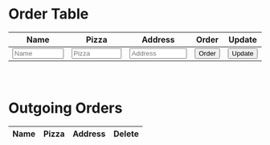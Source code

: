 
<html>
<head>
  <title>Pizza Order</title>
  <style>
    table {
      border-collapse: collapse;
      width: 100%;
    }

    th, td {
      border: 1px solid black;
      padding: 8px;
      text-align: left;
    }

    input {
      width: 100%;
    }

    .Ptable {
      margin-bottom: 20px;
    }

    .delete-button {
      background-color: red;
      color: white;
    }
  </style>
</head>
<head>
  <title>Pizza Order</title>
</head>
<body>
  <script src="pizzaFront.js"></script>
  <h1>Order Table</h1>
  <table class="Ptable">
    <thead>
      <tr>
        <th>Name</th>
        <th>Pizza</th>
        <th>Address</th>
        <th>Order</th>
        <th>Update</th>
      </tr>
    </thead>
    <tbody>
      <tr>
        <td><input id="name" placeholder="Name"></td>
        <td><input id="pizza" placeholder="Pizza"></td>
        <td><input id="address" placeholder="Address"></td>
        <td><button onclick="addOrder()">Order</button></td>
        <td><button onclick="updateOrder()">Update</button></td>
      </tr>
    </tbody>
  </table>

  <br>

  <h1>Outgoing Orders</h1>

  <table class="Ptable">
    <thead>
      <tr>
        <th>Name</th>
        <th>Pizza</th>
        <th>Address</th>
        <th>Delete</th>
      </tr>
    </thead>
    <tbody id="tbody">
    </tbody>
  </table>

  <script src="pizzaFront.js"></script>
</body>
</html>
